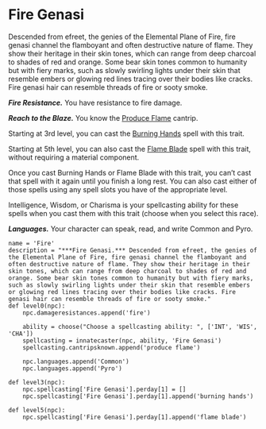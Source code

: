 # Fire Genasi
Descended from efreet, the genies of the Elemental Plane of Fire, fire genasi channel the flamboyant and often destructive nature of flame. They show their heritage in their skin tones, which can range from deep charcoal to shades of red and orange. Some bear skin tones common to humanity but with fiery marks, such as slowly swirling lights under their skin that resemble embers or glowing red lines tracing over their bodies like cracks. Fire genasi hair can resemble threads of fire or sooty smoke.

***Fire Resistance.*** You have resistance to fire damage.

***Reach to the Blaze.*** You know the [Produce Flame](../../Magic/Spells/produce-flame.md) cantrip. 

Starting at 3rd level, you can cast the [Burning Hands](../../Magic/Spells/burning-hands.md) spell with this trait.

Starting at 5th level, you can also cast the [Flame Blade](../../Magic/Spells/flame-blade.md) spell with this trait, without requiring a material component. 

Once you cast Burning Hands or Flame Blade with this trait, you can’t cast that spell with it again until you finish a long rest. You can also cast either of those spells using any spell slots you have of the appropriate level.

Intelligence, Wisdom, or Charisma is your spellcasting ability for these spells when you cast them with this trait (choose when you select this race).

***Languages.*** Your character can speak, read, and write Common and Pyro.

```
name = 'Fire'
description = "***Fire Genasi.*** Descended from efreet, the genies of the Elemental Plane of Fire, fire genasi channel the flamboyant and often destructive nature of flame. They show their heritage in their skin tones, which can range from deep charcoal to shades of red and orange. Some bear skin tones common to humanity but with fiery marks, such as slowly swirling lights under their skin that resemble embers or glowing red lines tracing over their bodies like cracks. Fire genasi hair can resemble threads of fire or sooty smoke."
def level0(npc):
    npc.damageresistances.append('fire')

    ability = choose("Choose a spellcasting ability: ", ['INT', 'WIS', 'CHA'])
    spellcasting = innatecaster(npc, ability, 'Fire Genasi')
    spellcasting.cantripsknown.append('produce flame')

    npc.languages.append('Common')
    npc.languages.append('Pyro')

def level3(npc):
    npc.spellcasting['Fire Genasi'].perday[1] = []
    npc.spellcasting['Fire Genasi'].perday[1].append('burning hands')

def level5(npc):
    npc.spellcasting['Fire Genasi'].perday[1].append('flame blade')
```
